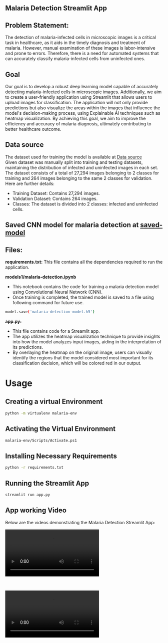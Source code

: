 ## Malaria Detection Streamlit App

## Problem Statement:
The detection of malaria-infected cells in microscopic images is a critical task in healthcare, as it aids in the timely diagnosis and treatment of malaria. However, manual examination of these images is labor-intensive and prone to errors. Therefore, there is a need for automated systems that can accurately classify malaria-infected cells from uninfected ones.

## Goal
Our goal is to develop a robust deep learning model capable of accurately detecting malaria-infected cells in microscopic images. Additionally, we aim to create a user-friendly application using Streamlit that allows users to upload images for classification. The application will not only provide predictions but also visualize the areas within the images that influence the model's decision-making process, using Explainable AI techniques such as heatmap visualization. By achieving this goal, we aim to improve the efficiency and accuracy of malaria diagnosis, ultimately contributing to better healthcare outcome.

## Data source 
The dataset used for training the model is available at [Data source](https://www.kaggle.com/iarunava/cell-images-for-detecting-malaria)
<br>
Given dataset was manually split into training and testing datasets, maintaining the 
distribution of infected and uninfected images in each set. The dataset consists of a total 
of 27,294 images belonging to 2 classes for training and 264 images belonging to the 
same 2 classes for validation. Here are further details:
- Training Dataset: Contains 27,294 images. 
- Validation Dataset: Contains 264 images. 
- Classes: The dataset is divided into 2 classes: infected and uninfected cells. 


## Saved CNN model for malaria detection at [saved-model](https://drive.google.com/drive/folders/1kwmNOUoUBB0vIaKqpVkqwDYMofQhsvCd?usp=sharing)

## Files:
**requirements.txt:**
This file contains all the dependencies required to run the application.

**models1/malaria-detection.ipynb**
- This notebook contains the code for training a malaria detection model using Convolutional Neural Network (CNN).<br>
- Once training is completed, the trained model is saved to a file using following command for future use.<br>
```bash
model.save('malaria-detection-model.h5')
```

**app.py:**
- This file contains code for a Streamlit app.<br>
- The app utilizes the heatmap visualization technique to provide insights into how the model analyzes input images, aiding in the interpretation of its predictions. <br>
- By overlaying the heatmap on the original image, users can visually identify the regions that the model considered most important for its classification decision, which will be colored red in our output.



# Usage

## Creating a virtual Environment
```bash
python -m virtualenv malaria-env
```

## Activating the Virtual Environment 
```bash
malaria-env/Scripts/Activate.ps1
```
## Installing Necessary Requirements
```bash
python -r requirements.txt
```
## Running the Streamlit App
```bash 
streamlit run app.py
```

## App working Video

Below are the videos demonstrating the Malaria Detection Streamlit App:

![Video 1:](malaria-detection-streamlit-app1.mp4)

<br>

![Video 2:](malaria-detection-streamlit-app2.mp4)
